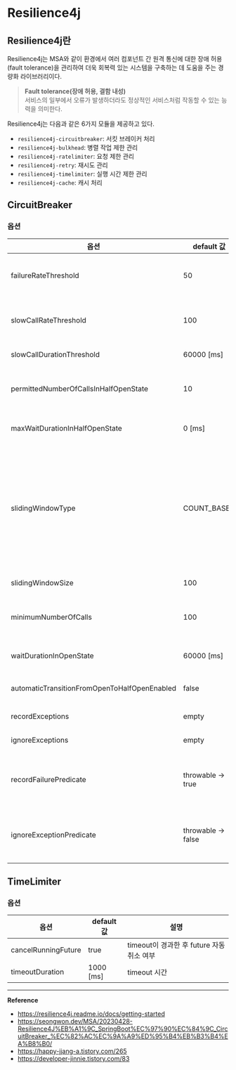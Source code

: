 # Resilience4j

## Resilience4j란
Resilience4j는 MSA와 같이 환경에서 여러 컴포넌트 간 원격 통신에 대한 장애 허용(fault tolerance)을 관리하여 더욱 회복력 있는 시스템을 구축하는 데 도움을 주는 경량화 라이브러리이다.

> **Fault tolerance(장애 허용, 결함 내성)**<br>
> 서비스의 일부에서 오류가 발생하더라도 정상적인 서비스처럼 작동할 수 있는 능력을 의미한다.

Resilience4j는 다음과 같은 6가지 모듈을 제공하고 있다.
- `resilience4j-circuitbreaker`: 서킷 브레이커 처리
- `resilience4j-bulkhead`: 병렬 작업 제한 관리
- `resilience4j-ratelimiter`: 요청 제한 관리
- `resilience4j-retry`: 재시도 관리
- `resilience4j-timelimiter`: 실행 시간 제한 관리
- `resilience4j-cache`: 캐시 처리

## CircuitBreaker
### 옵션

| 옵션                                         | default 값          | 설명                                                                                                                             |
|----------------------------------------------|--------------------|--------------------------------------------------------------------------------------------------------------------------------|
| failureRateThreshold                         | 50                 | 서킷 브레이커가 Open 상태로 전환되는 실패율 임계값                                                                                                 |
| slowCallRateThreshold                        | 100                | 서킷 브레이커가 Open 상태로 전환되는 느린호출 비율 임계값                                                                                             |
| slowCallDurationThreshold                    | 60000 [ms]         | 느린 호출의 기준 시간                                                                                                                   |
| permittedNumberOfCallsInHalfOpenState        | 10                 | 서킷 브레이커가 Half-open 상태에서 허용하는 최대 호출 수                                                                                           |
| maxWaitDurationInHalfOpenState               | 0 [ms]             | Half-open 상태에서 대기하는 최대 시간                                                                                                      |
| slidingWindowType                            | COUNT_BASED        | 서킷 브레이커가 동작할 때 사용할 슬라이딩 윈도우 타입<br>**COUNT_BASED**: 마지막 N번의 호출 결과를 기반으로 상태를 결정<br>**TIME_BASED**: 마지막 N초 동안의 호출 결과를 기반으로 상태를 결정 |
| slidingWindowSize                            | 100                | 슬라이딩 윈도우 크기                                                                                                                    |
| minimumNumberOfCalls                         | 100                | 서킷 브레이커가 동작하기 위해 필요한 최소한의 호출 수                                                                                                 |
| waitDurationInOpenState                      | 60000 [ms]         | Open -> Half-open 변경 대기 시간                                                                                                     |
| automaticTransitionFromOpenToHalfOpenEnabled | false              | Open -> Half-open 자동 변경 여부                                                                                                     |
| recordExceptions                             | empty              | 실패로 측정하는 예외 리스트                                                                                                                |
| ignoreExceptions                             | empty              | 실패로 처리하지 않을예외 리스트                                                                                                              |
| recordFailurePredicate                       | throwable -> true  | 특정 예외가 실패로 측정되도록 하는 커스텀예외 (기본값으로 모든 예외는 실패로 기록)                                                                                |
| ignoreExceptionPredicate                     | throwable -> false | 특정 예외가 측정되지 않도록 하는 커스텀예외 (기본값으로 모든 예외는 무시되지 않음)                                                                                |

## TimeLimiter
### 옵션

| 옵션                  | default 값 | 설명                             |
|---------------------|-----------|--------------------------------|
| cancelRunningFuture | true      | timeout이 경과한 후 future 자동 취소 여부 |
| timeoutDuration     | 1000 [ms] | timeout 시간                     |

---
**Reference**<br>
- https://resilience4j.readme.io/docs/getting-started
- https://seongwon.dev/MSA/20230428-Resilience4J%EB%A1%9C_SpringBoot%EC%97%90%EC%84%9C_CircuitBreaker_%EC%82%AC%EC%9A%A9%ED%95%B4%EB%B3%B4%EA%B8%B0/
- https://happy-jjang-a.tistory.com/265
- https://developer-jinnie.tistory.com/83
